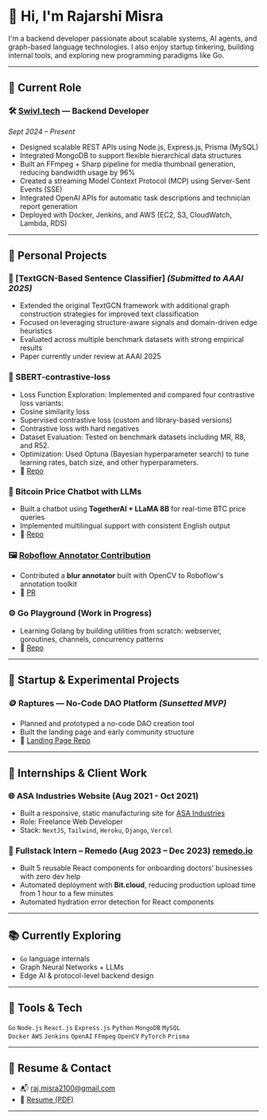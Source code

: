 # 👋 Hi, I'm Rajarshi Misra

I'm a backend developer passionate about scalable systems, AI agents, and graph-based language technologies. I also enjoy startup tinkering, building internal tools, and exploring new programming paradigms like Go.

---

## 💼 Current Role

### 🛠️ [Swivl.tech](https://swivl.tech) — Backend Developer  
*Sept 2024 – Present*

- Designed scalable REST APIs using Node.js, Express.js, Prisma (MySQL)
- Integrated MongoDB to support flexible hierarchical data structures
- Built an FFmpeg + Sharp pipeline for media thumbnail generation, reducing bandwidth usage by 96%
- Created a streaming Model Context Protocol (MCP) using Server-Sent Events (SSE)
- Integrated OpenAI APIs for automatic task descriptions and technician report generation
- Deployed with Docker, Jenkins, and AWS (EC2, S3, CloudWatch, Lambda, RDS)

---

## 🧪 Personal Projects

### 🧠 [TextGCN-Based Sentence Classifier] *(Submitted to AAAI 2025)*
- Extended the original TextGCN framework with additional graph construction strategies for improved text classification
- Focused on leveraging structure-aware signals and domain-driven edge heuristics
- Evaluated across multiple benchmark datasets with strong empirical results
- Paper currently under review at AAAI 2025

### 🧠 SBERT-contrastive-loss
- Loss Function Exploration: Implemented and compared four contrastive loss variants:
- Cosine similarity loss
- Supervised contrastive loss (custom and library-based versions)
- Contrastive loss with hard negatives
- Dataset Evaluation: Tested on benchmark datasets including MR, R8, and R52.
- Optimization: Used Optuna (Bayesian hyperparameter search) to tune learning rates, batch size, and other hyperparameters.
- 🔗 [Repo](https://github.com/Rajarshi-Misra/SBERT-contrastive-loss)

### 🤖 Bitcoin Price Chatbot with LLMs
- Built a chatbot using **TogetherAI + LLaMA 8B** for real-time BTC price queries
- Implemented multilingual support with consistent English output
- 🔗 [Repo](https://github.com/Rajarshi-Misra/Bitcoin-AI-Agent)

### 🖼️ [Roboflow Annotator Contribution](https://supervision.roboflow.com/annotators/#__tabbed_1_14)
- Contributed a **blur annotator** built with OpenCV to Roboflow's annotation toolkit
- 🔗 [PR](https://github.com/roboflow/supervision/pull/405)

### ⚙️ Go Playground (Work in Progress)
- Learning Golang by building utilities from scratch: webserver, goroutines, channels, concurrency patterns
- 🔗 [Repo](https://github.com/Rajarshi-Misra/socketnginx)

---

## 🚀 Startup & Experimental Projects

### 🪙 Raptures — No-Code DAO Platform *(Sunsetted MVP)*
- Planned and prototyped a no-code DAO creation tool
- Built the landing page and early community structure
- 🔗 [Landing Page Repo](https://raptures-website.vercel.app/)

---

## 📁 Internships & Client Work

### 🌐 ASA Industries Website (Aug 2021 - Oct 2021)
- Built a responsive, static manufacturing site for [ASA Industries](https://www.asaindus.com/)
- Role: Freelance Web Developer  
- Stack: `NextJS`, `Tailwind`, `Heroku`, `Django`, `Vercel`

### 🧩 Fullstack Intern – Remedo (Aug 2023 – Dec 2023) [remedo.io](https://www.remedo.io/)
- Built 5 reusable React components for onboarding doctors’ businesses with zero dev help
- Automated deployment with **Bit.cloud**, reducing production upload time from 1 hour to a few minutes
- Automated hydration error detection for React components

---

## 📚 Currently Exploring

- `Go` language internals
- Graph Neural Networks + LLMs
- Edge AI & protocol-level backend design

---

## 🧰 Tools & Tech

`Go` `Node.js` `React.js` `Express.js` `Python` `MongoDB` `MySQL`  
`Docker` `AWS` `Jenkins` `OpenAI` `FFmpeg` `OpenCV` `PyTorch` `Prisma`

---

## 📄 Resume & Contact

- 📬 [raj.misra2100@gmail.com](mailto:raj.misra2100@gmail.com)
- 📄 [Resume (PDF)](https://drive.google.com/file/d/1-O_vK3FXhP1rIKo0dyGlANIEWxW3BTOs/view?usp=drive_link)

---
